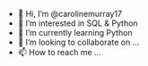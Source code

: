 - 👋 Hi, I’m @carolinemurray17
- 👀 I’m interested in SQL & Python
- 🌱 I’m currently learning Python
- 💞️ I’m looking to collaborate on ...
- 📫 How to reach me ...

<!---
carolinemurray17/carolinemurray17 is a ✨ special ✨ repository because its `README.md` (this file) appears on your GitHub profile.
You can click the Preview link to take a look at your changes.
--->
